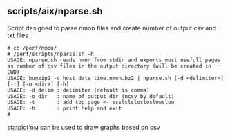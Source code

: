 ## scripts/aix/nparse.sh

Script designed to parse nmon files and create number of output csv and txt files

~~~
# cd /perf/nmon/
# /perf/scripts/nparse.sh -h
USAGE: nparse.sh reads nmon from stdin and exports most usefull pages as number of csv files in the output directory (will be created in CWD)
USAGE: bunzip2 -c host_date_time.nmon.bz2 | nparse.sh [-d <delimiter>] [-t] [-o <dir>] [-h]
USAGE: -d delim : delimiter (default is comma)
USAGE: -o dir   : name of output dir (ncsv by default)
USAGE: -t       : add top page <- ssslslslosloslowslow
USAGE: -h       : print help and exit
#
~~~

[statplot’ом](https://github.com/sch1ag/statplot) can be used to draw graphs based on csv

